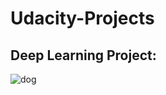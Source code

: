 # Udacity-Projects

## Deep Learning Project:
![dog](https://user-images.githubusercontent.com/24396564/34709538-7961fc6e-f4cc-11e7-9568-3a4f97f330ba.jpg)
